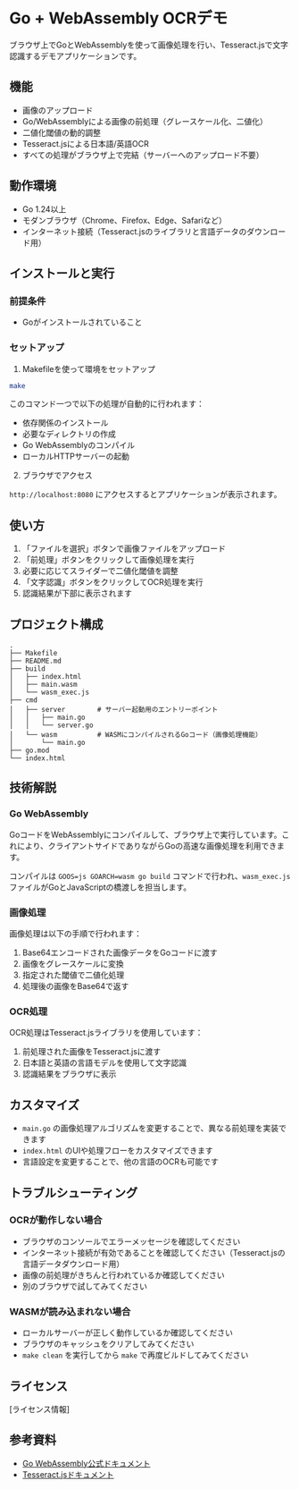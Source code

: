 # Go + WebAssembly OCRデモ

ブラウザ上でGoとWebAssemblyを使って画像処理を行い、Tesseract.jsで文字認識するデモアプリケーションです。

## 機能

- 画像のアップロード
- Go/WebAssemblyによる画像の前処理（グレースケール化、二値化）
- 二値化閾値の動的調整
- Tesseract.jsによる日本語/英語OCR
- すべての処理がブラウザ上で完結（サーバーへのアップロード不要）

## 動作環境

- Go 1.24以上
- モダンブラウザ（Chrome、Firefox、Edge、Safariなど）
- インターネット接続（Tesseract.jsのライブラリと言語データのダウンロード用）

## インストールと実行

### 前提条件

- Goがインストールされていること

### セットアップ

1. Makefileを使って環境をセットアップ

```bash
make
```

このコマンド一つで以下の処理が自動的に行われます：
- 依存関係のインストール
- 必要なディレクトリの作成
- Go WebAssemblyのコンパイル
- ローカルHTTPサーバーの起動

2. ブラウザでアクセス

`http://localhost:8080` にアクセスするとアプリケーションが表示されます。

## 使い方

1. 「ファイルを選択」ボタンで画像ファイルをアップロード
2. 「前処理」ボタンをクリックして画像処理を実行
3. 必要に応じてスライダーで二値化閾値を調整
4. 「文字認識」ボタンをクリックしてOCR処理を実行
5. 認識結果が下部に表示されます

## プロジェクト構成

```
.
├── Makefile
├── README.md
├── build
│   ├── index.html
│   ├── main.wasm
│   └── wasm_exec.js
├── cmd
│   ├── server        # サーバー起動用のエントリーポイント
│   │   ├── main.go
│   │   └── server.go
│   └── wasm          # WASMにコンパイルされるGoコード（画像処理機能）
│       └── main.go
├── go.mod
└── index.html
```

## 技術解説

### Go WebAssembly

GoコードをWebAssemblyにコンパイルして、ブラウザ上で実行しています。これにより、クライアントサイドでありながらGoの高速な画像処理を利用できます。

コンパイルは `GOOS=js GOARCH=wasm go build` コマンドで行われ、`wasm_exec.js` ファイルがGoとJavaScriptの橋渡しを担当します。

### 画像処理

画像処理は以下の手順で行われます：

1. Base64エンコードされた画像データをGoコードに渡す
2. 画像をグレースケールに変換
3. 指定された閾値で二値化処理
4. 処理後の画像をBase64で返す

### OCR処理

OCR処理はTesseract.jsライブラリを使用しています：

1. 前処理された画像をTesseract.jsに渡す
2. 日本語と英語の言語モデルを使用して文字認識
3. 認識結果をブラウザに表示

## カスタマイズ

- `main.go` の画像処理アルゴリズムを変更することで、異なる前処理を実装できます
- `index.html` のUIや処理フローをカスタマイズできます
- 言語設定を変更することで、他の言語のOCRも可能です

## トラブルシューティング

### OCRが動作しない場合

- ブラウザのコンソールでエラーメッセージを確認してください
- インターネット接続が有効であることを確認してください（Tesseract.jsの言語データダウンロード用）
- 画像の前処理がきちんと行われているか確認してください
- 別のブラウザで試してみてください

### WASMが読み込まれない場合

- ローカルサーバーが正しく動作しているか確認してください
- ブラウザのキャッシュをクリアしてみてください
- `make clean` を実行してから `make` で再度ビルドしてみてください

## ライセンス

[ライセンス情報]

## 参考資料

- [Go WebAssembly公式ドキュメント](https://golang.org/doc/go1.11#wasm)
- [Tesseract.jsドキュメント](https://github.com/naptha/tesseract.js)

